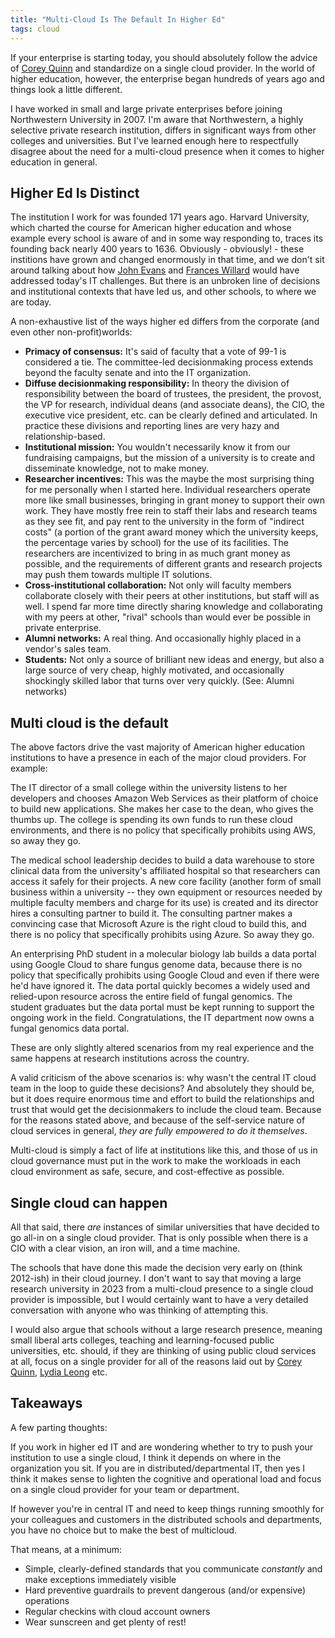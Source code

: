 ```yaml
---
title: "Multi-Cloud Is The Default In Higher Ed"
tags: cloud
---
```


If your enterprise is starting today, you should absolutely follow the advice of
[Corey Quinn](https://www.lastweekinaws.com/blog/A_MultiCloud_Rant/) and
standardize on a single cloud provider. In the world of higher education,
however, the enterprise began hundreds of years ago and things look a little
different.

<!-- more -->

I have worked in small and large private enterprises before joining Northwestern
University in 2007. I'm aware that Northwestern, a highly selective private
research institution, differs in significant ways from other colleges and
universities. But I've learned enough here to respectfully disagree about the
need for a multi-cloud presence when it comes to higher education in general.

## Higher Ed Is Distinct

The institution I work for was founded 171 years ago. Harvard University, which
charted the course for American higher education and whose example every school
is aware of and in some way responding to, traces its founding back nearly 400
years to 1636. Obviously - obviously! - these institions have grown and changed
enormously in that time, and we don't sit around talking about how [John
Evans](https://en.wikipedia.org/wiki/John_Evans_(Colorado_governor)) and
[Frances Willard](https://en.wikipedia.org/wiki/Frances_Willard) would have
addressed today's IT challenges. But there is an unbroken line of decisions and
institutional contexts that have led us, and other schools, to where we are
today. 

A non-exhaustive list of the ways higher ed differs from the corporate (and even
other non-profit)worlds:

- **Primacy of consensus:** It's said of faculty that a vote of 99-1 is
  considered a tie. The committee-led decisionmaking process extends beyond the
  faculty senate and into the IT organization.
- **Diffuse decisionmaking responsibility:** In theory the division of
  responsibility between the board of trustees, the president, the provost, the
  VP for research, individual deans (and associate deans), the CIO, the
  executive vice president, etc. can be clearly defined and articulated. In
  practice these divisions and reporting lines are very hazy and
  relationship-based. 
- **Institutional mission:** You wouldn't necessarily know it from our
  fundraising campaigns, but the mission of a university is to create and
  disseminate knowledge, not to make money.
- **Researcher incentives:** This was the maybe the most surprising thing for me
  personally when I started here. Individual researchers operate more like small
  businesses, bringing in grant money to support their own work. They have
  mostly free rein to staff their labs and research teams as they see fit, and
  pay rent to the university in the form of "indirect costs" (a portion of the
  grant award money which the university keeps, the percentage varies by school)
  for the use of its facilities. The researchers are incentivized to bring in as
  much grant money as possible, and the requirements of different grants and
  research projects may push them towards multiple IT solutions.
- **Cross-institutional collaboration:** Not only will faculty members
  collaborate closely with their peers at other institutions, but staff will as
  well. I spend far more time directly sharing knowledge and collaborating with
  my peers at other, "rival" schools than would ever be possible in private
  enterprise.
- **Alumni networks:** A real thing. And occasionally highly placed in a
  vendor's sales team.
- **Students:** Not only a source of brilliant new ideas and energy, but also a
  large source of very cheap, highly motivated, and occasionally shockingly
  skilled labor that turns over very quickly. (See: Alumni networks)

## Multi cloud is the default

The above factors drive the vast majority of American higher education
institutions to have a presence in each of the major cloud providers. For
example:

The IT director of a small college within the university listens to her
developers and chooses Amazon Web Services as their platform of choice to build
new applications. She makes her case to the dean, who gives the thumbs up. The
college is spending its own funds to run these cloud environments, and there is
no policy that specifically prohibits using AWS, so away they go.

The medical school leadership decides to build a data warehouse to store
clinical data from the university's affiliated hospital so that researchers can
access it safely for their projects. A new core facility (another form of small
business within a university -- they own equipment or resources needed by
multiple faculty members and charge for its use) is created and its director
hires a consulting partner to build it. The consulting partner makes a
convincing case that Microsoft Azure is the right cloud to build this, and there
is no policy that specifically prohibits using Azure. So away they go.

An enterprising PhD student in a molecular biology lab builds a data portal
using Google Cloud to share fungus genome data, because there is no policy that
specifically prohibits using Google Cloud and even if there were he'd have
ignored it. The data portal quickly becomes a widely used and relied-upon
resource across the entire field of fungal genomics. The student graduates but
the data portal must be kept running to support the ongoing work in the field.
Congratulations, the IT department now owns a fungal genomics data portal.

These are only slightly altered scenarios from my real experience and the same
happens at research institutions across the country. 

A valid criticism of the above scenarios is: why wasn't the central IT cloud
team in the loop to guide these decisions? And absolutely they should be, but it
does require enormous time and effort to build the relationships and trust that
would get the decisionmakers to include the cloud team. Because for the reasons
stated above, and because of the self-service nature of cloud services in
general, *they are fully empowered to do it themselves*.

Multi-cloud is simply a fact of life at institutions like this, and those of us
in cloud governance must put in the work to make the workloads in each cloud
environment as safe, secure, and cost-effective as possible.

## Single cloud can happen

All that said, there *are* instances of similar universities that have decided
to go all-in on a single cloud provider. That is only possible when there is a
CIO with a clear vision, an iron will, and a time machine.

The schools that have done this made the decision very early on (think 2012-ish)
in their cloud journey. I don't want to say that moving a large research
university in 2023 from a multi-cloud presence to a single cloud provider is
impossible, but I would certainly want to have a very detailed conversation with
anyone who was thinking of attempting this. 

I would also argue that schools without a large research presence, meaning small
liberal arts colleges, teaching and learning-focused public universities, etc.
should, if they are thinking of using public cloud services at all, focus on a
single provider for all of the reasons laid out by [Corey
Quinn](https://www.lastweekinaws.com/blog/A_MultiCloud_Rant/), [Lydia
Leong](https://cloudpundit.com/2021/10/14/multicloud-failover-is-almost-always-a-terrible-idea/)
etc.

## Takeaways

A few parting thoughts:

If you work in higher ed IT and are wondering whether to try to push your
institution to use a single cloud, I think it depends on where in the
organization you sit. If you are in distributed/departmental IT, then yes I
think it makes sense to lighten the cognitive and operational load and focus on
a single cloud provider for your team or department.

If however you're in central IT and need to keep things running smoothly for
your colleagues and customers in the distributed schools and departments, you
have no choice but to make the best of multicloud.

That means, at a minimum:

- Simple, clearly-defined standards that you communicate *constantly* and make
  exceptions immediately visible
- Hard preventive guardrails to prevent dangerous (and/or expensive) operations
- Regular checkins with cloud account owners
- Wear sunscreen and get plenty of rest!
